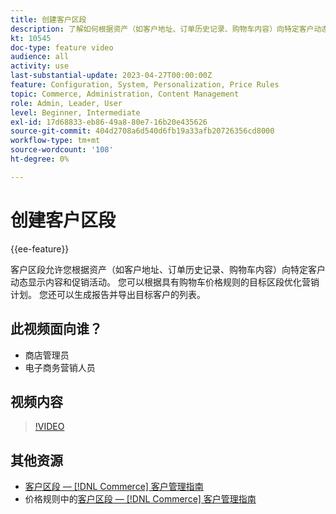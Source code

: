 ```yaml
---
title: 创建客户区段
description: 了解如何根据资产（如客户地址、订单历史记录、购物车内容）向特定客户动态显示内容和促销活动。
kt: 10545
doc-type: feature video
audience: all
activity: use
last-substantial-update: 2023-04-27T00:00:00Z
feature: Configuration, System, Personalization, Price Rules
topic: Commerce, Administration, Content Management
role: Admin, Leader, User
level: Beginner, Intermediate
exl-id: 17d68833-eb86-49a8-80e7-16b20e435626
source-git-commit: 404d2708a6d540d6fb19a33afb20726356cd8000
workflow-type: tm+mt
source-wordcount: '108'
ht-degree: 0%

---
```


# 创建客户区段

{{ee-feature}}

客户区段允许您根据资产（如客户地址、订单历史记录、购物车内容）向特定客户动态显示内容和促销活动。 您可以根据具有购物车价格规则的目标区段优化营销计划。 您还可以生成报告并导出目标客户的列表。

## 此视频面向谁？

- 商店管理员
- 电子商务营销人员

## 视频内容

>[!VIDEO](https://video.tv.adobe.com/v/343659?quality=12&learn=on)

## 其他资源

- [客户区段 —  [!DNL Commerce] 客户管理指南](https://experienceleague.adobe.com/docs/commerce-admin/customers/customers-menu/customer-segments.html?lang=zh-Hans)
- 价格规则中的[客户区段 —  [!DNL Commerce] 客户管理指南](https://experienceleague.adobe.com/docs/commerce-admin/customers/segments/customer-segment-price-rule.html?lang=zh-Hans)
